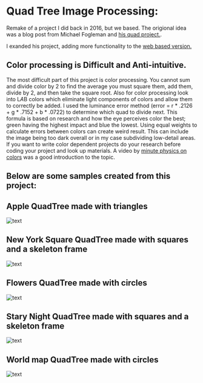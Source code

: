 # Quad Tree Image Processing:

Remake of a project I did back in 2016, but we based. The origional idea was a blog post from Michael Fogleman and [his quad project.](https://github.com/fogleman/Quads).

I exanded his project, adding more functionality to the [web based version.](https://andrewvetovitz.com/static/quad-tree/)

## Color processing is Difficult and Anti-intuitive. 
The most difficult part of this project is color processing. You cannot sum and divide color by 2 to find the average you must square them, add them, divide by 2, and then take the square root. Also for color processing look into L*A*B colors which eliminate light components of colors and allow them to correctly be added. 
I used the luminance error method (error = r * .2126 + g * .7152 + b * .0722) to determine which quad to divide next. This formula is based on research and how the eye perceives color the best; green having the highest impact and blue the lowest. Using equal weights to calculate errors between colors can create weird result. This can include the image being too dark overall or in my case subdividing low-detail areas. If you want to write color dependent projects do your research before coding your project and look up materials. A video by [minute physics on colors](https://www.youtube.com/watch?v=LKnqECcg6Gw) was a good introduction to the topic.

## Below are some samples created from this project:

## Apple QuadTree made with triangles
![text](http://i.imgur.com/gL5rbNb.png, "Apple QuadTree made with triangles")

## New York Square QuadTree made with squares and a skeleton frame
![text](http://i.imgur.com/yIHrweL.png, "New York square made with squares and skeleton frame")

## Flowers QuadTree made with circles
![text](http://i.imgur.com/7XjNu91.png, "Flowers QuadTree made with circles")

## Stary Night QuadTree made with squares and a skeleton frame
![text](http://i.imgur.com/SURBJY9.png, "Starry Night made with squares and skeleton frame")

## World map QuadTree made with circles
![text](http://i.imgur.com/uAaeL8O.png, "World map made with circles")
